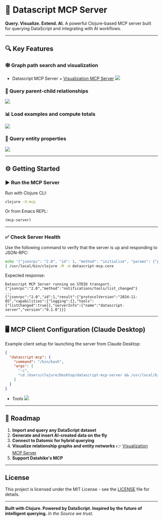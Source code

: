 # 🚀 Datascript MCP Server

**Query. Visualize. Extend. AI.**
A powerful Clojure-based MCP server built for querying DataScript and integrating with AI workflows.

---

## 🔍 Key Features

### 🕸️ Graph path search and visualization

* Datascript MCP Server + [Visualization MCP Server](https://github.com/xlisp/visualization-mcp-server)
![](./demov3.png)

### 📂 Query parent-child relationships

![](./demo1.png)

### 📊 Load examples and compute totals

![](./demo3.png)

### 🧾 Query entity properties

![](./demo2.png)

---

## ⚙️ Getting Started

### ▶️ Run the MCP Server

Run with Clojure CLI:

```bash
clojure -X:mcp
```

Or from Emacs REPL:

```clojure
(mcp-server)
```

---

### ✅ Check Server Health

Use the following command to verify that the server is up and responding to JSON-RPC:

```bash
echo '{"jsonrpc": "2.0", "id": 1, "method": "initialize", "params": {"protocolVersion": "2024-11-05", "capabilities": {}, "clientInfo": {"name": "test", "version": "1.0"}}}' \
| /usr/local/bin/clojure -M -m datascript-mcp.core
```

Expected response:

```
Datascript MCP Server running on STDIO transport.
{"jsonrpc":"2.0","method":"notifications/tools/list_changed"}
...
{"jsonrpc":"2.0","id":1,"result":{"protocolVersion":"2024-11-05","capabilities":{"logging":{},"tools":{"listChanged":true}},"serverInfo":{"name":"datascript-server","version":"0.1.0"}}}
```

---

## 🖥️ MCP Client Configuration (Claude Desktop)

Example client setup for launching the server from Claude Desktop:

```json
{
  "datascript-mcp": {
    "command": "/bin/bash",
    "args": [
      "-c",
      "cd /Users/clojure/Desktop/datascript-mcp-server && /usr/local/bin/clojure -M -m datascript-mcp.core"
    ]
  }
}
```

* Tools
![](./tools.png)

---

## 🔮 Roadmap

1. **Import and query any DataScript dataset**
2. **Generate and insert AI-created data on the fly**
3. **Connect to Datomic for hybrid querying**
4. **Visualize relationship graphs and entity networks** 👉 [Visualization MCP Server](https://github.com/xlisp/visualization-mcp-server)
5. **Support Datahike's MCP**

---

## License

This project is licensed under the MIT License - see the [LICENSE](LICENSE) file for details.

---

**Built with Clojure. Powered by DataScript. Inspired by the future of intelligent querying.**
*In the Source we trust.*

